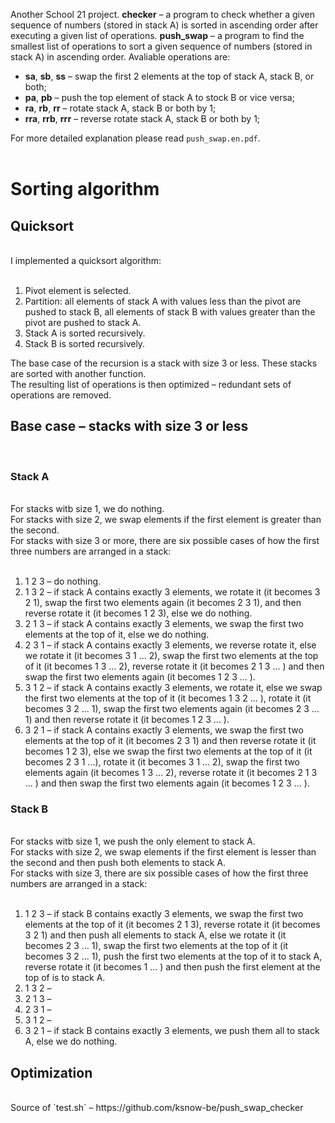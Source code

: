 Another School 21 project. **checker** – a program to check whether a given sequence of numbers (stored in stack A) is sorted in ascending order after executing a given list of operations. **push_swap** – a program to find the smallest list of operations to sort a given sequence of numbers (stored in stack A) in ascending order. Avaliable operations are:<br>

* **sa**, **sb**, **ss** – swap the first 2 elements at the top of stack A, stack B, or both;
* **pa**, **pb** – push the top element of stack A to stock B or vice versa;
* **ra**, **rb**, **rr** – rotate stack A, stack B or both by 1;
* **rra**, **rrb**, **rrr** – reverse rotate stack A, stack B or both by 1;

For more detailed explanation please read `push_swap.en.pdf`.<br><br>

# **Sorting algorithm**

## **Quicksort**
<br>
I implemented a quicksort algorithm:<br><br>

1. Pivot element is selected.
2. Partition: all elements of stack A with values less than the pivot are pushed to stack B, all elements of stack B with values greater than the pivot are pushed to stack A.
3. Stack A is sorted recursively.
4. Stack B is sorted recursively.

The base case of the recursion is a stack with size 3 or less. These stacks are sorted with another function.<br>
The resulting list of operations is then optimized – redundant sets of operations are removed.<br>

## **Base case – stacks with size 3 or less**
<br>

### **Stack A**

<br>
For stacks witb size 1, we do nothing.<br>
For stacks with size 2, we swap elements if the first element is greater than the second.<br>
For stacks with size 3 or more, there are six possible cases of how the first three numbers are arranged in a stack:<br><br>

1. 1 2 3 – do nothing.
2. 1 3 2 – if stack A contains exactly 3 elements, we rotate it (it becomes 3 2 1), swap the first two elements again (it becomes 2 3 1), and then reverse rotate it (it becomes 1 2 3), else we do nothing.
3. 2 1 3 – if stack A contains exactly 3 elements, we swap the first two elements at the top of it, else we do nothing.
4. 2 3 1 – if stack A contains exactly 3 elements, we reverse rotate it, else we rotate it (it becomes 3 1 ... 2), swap the first two elements at the top of it (it becomes 1 3 ... 2), reverse rotate it (it becomes 2 1 3 ... ) and then swap the first two elements again (it becomes 1 2 3 ... ).
5. 3 1 2 – if stack A contains exactly 3 elements, we rotate it, else we swap the first two elements at the top of it (it becomes 1 3 2 ... ), rotate it (it becomes 3 2 ... 1), swap the first two elements again (it becomes 2 3 ... 1) and then reverse rotate it (it becomes 1 2 3 ... ).
6. 3 2 1 – if stack A contains exactly 3 elements, we swap the first two elements at the top of it (it becomes 2 3 1) and then reverse rotate it (it becomes 1 2 3), else we swap the first two elements at the top of it (it becomes 2 3 1 ...), rotate it (it becomes 3 1 ... 2), swap the first two elements again (it becomes 1 3 ... 2), reverse rotate it (it becomes 2 1 3 ... ) and then swap the first two elements again (it becomes 1 2 3 ... ).

### **Stack B**

<br>
For stacks witb size 1, we push the only element to stack A.<br>
For stacks with size 2, we swap elements if the first element is lesser than the second and then push both elements to stack A.<br>
For stacks with size 3, there are six possible cases of how the first three numbers are arranged in a stack:<br><br>

1. 1 2 3 – if stack B contains exactly 3 elements, we swap the first two elements at the top of it (it becomes 2 1 3), reverse rotate it (it becomes 3 2 1) and then push all elements to stack A, else we rotate it (it becomes 2 3 ... 1), swap the first two elements at the top of it (it becomes 3 2 ... 1), push the first two elements at the top of it to stack A, reverse rotate it (it becomes 1 ... ) and then push the first element at the top of is to stack A.
2. 1 3 2 – 
3. 2 1 3 –
4. 2 3 1 –
5. 3 1 2 –
6. 3 2 1 – if stack B contains exactly 3 elements, we push them all to stack A, else we do nothing.

## **Optimization**

<br>
Source of `test.sh` – https://github.com/ksnow-be/push_swap_checker

